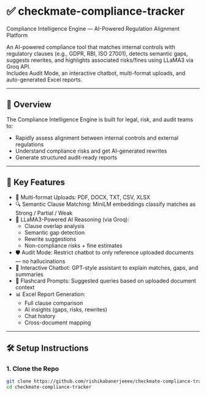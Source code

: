 # ✅ checkmate-compliance-tracker  
Compliance Intelligence Engine — AI-Powered Regulation Alignment Platform

An AI-powered compliance tool that matches internal controls with regulatory clauses (e.g., GDPR, RBI, ISO 27001), detects semantic gaps, suggests rewrites, and highlights associated risks/fines using LLaMA3 via Groq API.  
Includes Audit Mode, an interactive chatbot, multi-format uploads, and auto-generated Excel reports.

---

## 🧠 Overview

The Compliance Intelligence Engine is built for legal, risk, and audit teams to:

- Rapidly assess alignment between internal controls and external regulations  
- Understand compliance risks and get AI-generated rewrites  
- Generate structured audit-ready reports  

---

## 🚀 Key Features

- 📂 Multi-format Uploads: PDF, DOCX, TXT, CSV, XLSX  
- 🔍 Semantic Clause Matching: MiniLM embeddings classify matches as Strong / Partial / Weak  
- 🧠 LLaMA3-Powered AI Reasoning (via Groq):
  - Clause overlap analysis  
  - Semantic gap detection  
  - Rewrite suggestions  
  - Non-compliance risks + fine estimates  
- 🛡️ Audit Mode: Restrict chatbot to only reference uploaded documents — no hallucinations  
- 🤖 Interactive Chatbot: GPT-style assistant to explain matches, gaps, and summaries  
- 💬 Flashcard Prompts: Suggested queries based on uploaded document context  
- 📊 Excel Report Generation:
  - Full clause comparison
  - AI insights (gaps, risks, rewrites)
  - Chat history
  - Cross-document mapping

---

## 🛠️ Setup Instructions

### 1. Clone the Repo

```bash
git clone https://github.com/rishikabanerjeeee/checkmate-compliance-tracker.git
cd checkmate-compliance-tracker
